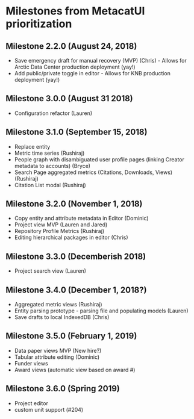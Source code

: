 # Milestones from MetacatUI prioritization

## Milestone 2.2.0 (August 24, 2018)
- Save emergency draft for manual recovery (MVP) (Chris) - Allows for Arctic Data Center production deployment (yay!)
- Add public/private toggle in editor - Allows for KNB production deployment (yay!)

## Milestone 3.0.0 (August 31 2018)
- Configuration refactor (Lauren)

## Milestone 3.1.0 (September 15, 2018)
- Replace entity
- Metric time series (Rushiraj)
- People graph with disambiguated user profile pages (linking Creator metadata to accounts) (Bryce)
- Search Page aggregated metrics (Citations, Downloads, Views) (Rushiraj)
- Citation List modal (Rushiraj)

## Milestone 3.2.0 (November 1, 2018)
- Copy entity and attribute metadata in Editor (Dominic)
- Project view MVP (Lauren and Jared)
- Repository Profile Metrics (Rushiraj)
- Editing hierarchical packages in editor (Chris)

## Milestone 3.3.0 (Decemberish 2018)
- Project search view (Lauren)

## Milestone 3.4.0 (December 1, 2018?)
- Aggregated metric views (Rushiraj)
- Entity parsing prototype - parsing file and populating models (Lauren)
- Save drafts to local IndexedDB (Chris)

## Milestone 3.5.0 (February 1, 2019)
- Data paper views MVP (New hire?)
- Tabular attribute editing (Dominic)
- Funder views
- Award views (automatic view based on award #)

## Milestone 3.6.0 (Spring 2019)
- Project editor
- custom unit support (#204)
